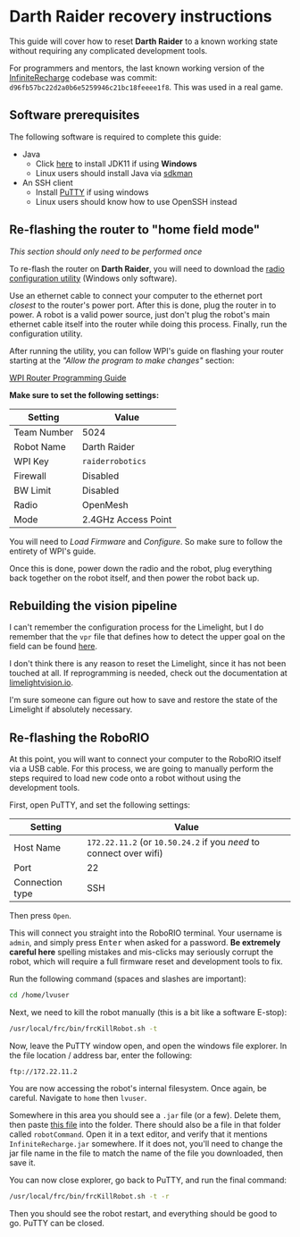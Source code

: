# Darth Raider recovery instructions

This guide will cover how to reset **Darth Raider** to a known working state without requiring any complicated development tools.

For programmers and mentors, the last known working version of the [InfiniteRecharge](https://github.com/frc5024/InfiniteRecharge) codebase was commit: `d96fb57bc22d2a0b6e5259946c21bc18feeee1f8`. This was used in a real game.

## Software prerequisites

The following software is required to complete this guide:

- Java
  - Click [here](https://github.com/adoptium/temurin11-binaries/releases/download/jdk-11.0.13%2B8/OpenJDK11U-jdk_x86-32_windows_hotspot_11.0.13_8.msi) to install JDK11 if using **Windows**
  - Linux users should install Java via [sdkman](https://sdkman.io/)
- An SSH client
  - Install [PuTTY](https://the.earth.li/~sgtatham/putty/latest/w64/putty-64bit-0.76-installer.msi) if using windows
  - Linux users should know how to use OpenSSH instead

## Re-flashing the router to "home field mode"

*This section should only need to be performed once*

To re-flash the router on **Darth Raider**, you will need to download the [radio configuration utility](https://github.com/frc5024/backflip-reset/raw/master/firmware/radio/FRC_Radio_Configuration_20_0_0.exe) (Windows only software). 

Use an ethernet cable to connect your computer to the ethernet port *closest* to the router's power port. After this is done, plug the router in to power. A robot is a valid power source, just don't plug the robot's main ethernet cable itself into the router while doing this process. Finally, run the configuration utility.

After running the utility, you can follow WPI's guide on flashing your router starting at the *"Allow the program to make changes"* section:

[WPI Router Programming Guide](https://docs.wpilib.org/en/2020/docs/getting-started/getting-started-frc-control-system/radio-programming.html#allow-the-program-to-make-changes-if-prompted)

**Make sure to set the following settings:**

| Setting     | Value               |
|-------------|---------------------|
| Team Number | 5024                |
| Robot Name  | Darth Raider        |
| WPI Key     | `raiderrobotics`    |
| Firewall    | Disabled            |
| BW Limit    | Disabled            |
| Radio       | OpenMesh            |
| Mode        | 2.4GHz Access Point |

You will need to *Load Firmware* and *Configure*. So make sure to follow the entirety of WPI's guide.

Once this is done, power down the radio and the robot, plug everything back together on the robot itself, and then power the robot back up.

## Rebuilding the vision pipeline

I can't remember the configuration process for the Limelight, but I do remember that the `vpr` file that defines how to detect the upper goal on the field can be found [here](https://raw.githubusercontent.com/frc5024/InfiniteRecharge/master/src/main/limelight/2020default.vpr).

I don't think there is any reason to reset the Limelight, since it has not been touched at all. If reprogramming is needed, check out the documentation at [limelightvision.io](https://docs.limelightvision.io/en/latest/getting_started.html).

I'm sure someone can figure out how to save and restore the state of the Limelight if absolutely necessary.

## Re-flashing the RoboRIO

At this point, you will want to connect your computer to the RoboRIO itself via a USB cable. For this process, we are going to manually perform the steps required to load new code onto a robot without using the development tools.

First, open PuTTY, and set the following settings:

| Setting         | Value                                                              |
|-----------------|--------------------------------------------------------------------|
| Host Name       | `172.22.11.2` (or `10.50.24.2` if you *need* to connect over wifi) |
| Port            | 22                                                                 |
| Connection type | SSH                                                                |

Then press `Open`.

This will connect you straight into the RoboRIO terminal. Your username is `admin`, and simply press <kbd>Enter</kbd> when asked for a password. **Be extremely careful here** spelling mistakes and mis-clicks may seriously corrupt the robot, which will require a full firmware reset and development tools to fix.

Run the following command (spaces and slashes are important):

```sh
cd /home/lvuser
```

Next, we need to kill the robot manually (this is a bit like a software E-stop):

```sh
/usr/local/frc/bin/frcKillRobot.sh -t
```

Now, leave the PuTTY window open, and open the windows file explorer. In the file location / address bar, enter the following:

```text
ftp://172.22.11.2
```

You are now accessing the robot's internal filesystem. Once again, be careful. Navigate to `home` then `lvuser`.

Somewhere in this area you should see a `.jar` file (or a few). Delete them, then paste [this file](https://github.com/frc5024/backflip-reset/raw/master/firmware/roborio/InfiniteRecharge.jar) into the folder. There should also be a file in that folder called `robotCommand`. Open it in a text editor, and verify that it mentions `InfiniteRecharge.jar` somewhere. If it does not, you'll need to change the jar file name in the file to match the name of the file you downloaded, then save it.

You can now close explorer, go back to PuTTY, and run the final command:

```sh
/usr/local/frc/bin/frcKillRobot.sh -t -r
```

Then you should see the robot restart, and everything should be good to go. PuTTY can be closed.